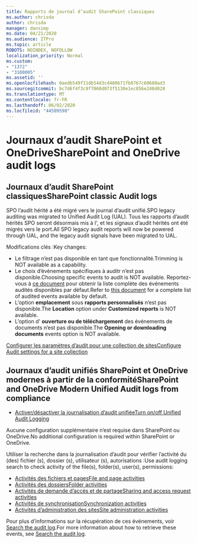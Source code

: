 ```yaml
---
title: Rapports de journal d’audit SharePoint classiques
ms.author: chrisda
author: chrisda
manager: dansimp
ms.date: 04/21/2020
ms.audience: ITPro
ms.topic: article
ROBOTS: NOINDEX, NOFOLLOW
localization_priority: Normal
ms.custom:
- "1372"
- "3100005"
ms.assetid: ''
ms.openlocfilehash: 0aedb549f11db54d3cd480671fb0767c60680ad3
ms.sourcegitcommit: bc7d6f4f3c9f7060d073f5130e1ec856e248d020
ms.translationtype: MT
ms.contentlocale: fr-FR
ms.lasthandoff: 06/02/2020
ms.locfileid: "44509598"
---
```

# <a name="sharepoint-and-onedrive-audit-logs"></a><span data-ttu-id="1d1c2-102">Journaux d’audit SharePoint et OneDrive</span><span class="sxs-lookup"><span data-stu-id="1d1c2-102">SharePoint and OneDrive audit logs</span></span>

## <a name="sharepoint-classic-audit-logs"></a><span data-ttu-id="1d1c2-103">Journaux d’audit SharePoint classiques</span><span class="sxs-lookup"><span data-stu-id="1d1c2-103">SharePoint classic Audit logs</span></span>

<span data-ttu-id="1d1c2-104">SPO l’audit hérité a été migré vers le journal d’audit unifié.</span><span class="sxs-lookup"><span data-stu-id="1d1c2-104">SPO legacy auditing was migrated to Unified Audit Log (UAL).</span></span> <span data-ttu-id="1d1c2-105">Tous les rapports d’audit hérités SPO seront désormais mis à l', et les signaux d’audit hérités ont été migrés vers le port.</span><span class="sxs-lookup"><span data-stu-id="1d1c2-105">All SPO legacy audit reports will now be powered through UAL, and the legacy audit signals have been migrated to UAL.</span></span>

<span data-ttu-id="1d1c2-106">Modifications clés :</span><span class="sxs-lookup"><span data-stu-id="1d1c2-106">Key changes:</span></span>

* <span data-ttu-id="1d1c2-107">Le filtrage n’est pas disponible en tant que fonctionnalité.</span><span class="sxs-lookup"><span data-stu-id="1d1c2-107">Trimming is NOT available as a capability.</span></span>
* <span data-ttu-id="1d1c2-108">Le choix d’événements spécifiques à auditr n’est pas disponible.</span><span class="sxs-lookup"><span data-stu-id="1d1c2-108">Choosing specific events to audit is NOT available.</span></span> <span data-ttu-id="1d1c2-109">Reportez-vous à [ce document](https://docs.microsoft.com/microsoft-365/compliance/search-the-audit-log-in-security-and-compliance) pour obtenir la liste complète des événements audités disponibles par défaut.</span><span class="sxs-lookup"><span data-stu-id="1d1c2-109">Refer to [this document](https://docs.microsoft.com/microsoft-365/compliance/search-the-audit-log-in-security-and-compliance) for a complete list of audited events available by default.</span></span>
* <span data-ttu-id="1d1c2-110">L’option **emplacement** sous **rapports personnalisés** n’est pas disponible.</span><span class="sxs-lookup"><span data-stu-id="1d1c2-110">The **Location** option under **Customized reports** is NOT available.</span></span>
* <span data-ttu-id="1d1c2-111">L’option d' **ouverture ou de téléchargement** des événements de documents n’est pas disponible.</span><span class="sxs-lookup"><span data-stu-id="1d1c2-111">The **Opening or downloading documents** events option is NOT available.</span></span>

[<span data-ttu-id="1d1c2-112">Configurer les paramètres d’audit pour une collection de sites</span><span class="sxs-lookup"><span data-stu-id="1d1c2-112">Configure Audit settings for a site collection</span></span>](https://support.office.com/article/Configure-audit-settings-for-a-site-collection-A9920C97-38C0-44F2-8BCB-4CF1E2AE22D2)

## <a name="sharepoint-and-onedrive-modern-unified-audit-logs-from-compliance"></a><span data-ttu-id="1d1c2-113">Journaux d’audit unifiés SharePoint et OneDrive modernes à partir de la conformité</span><span class="sxs-lookup"><span data-stu-id="1d1c2-113">SharePoint and OneDrive Modern Unified Audit logs from compliance</span></span>

* [<span data-ttu-id="1d1c2-114">Activer/désactiver la journalisation d’audit unifiée</span><span class="sxs-lookup"><span data-stu-id="1d1c2-114">Turn on/off Unified Audit Logging</span></span>](https://docs.microsoft.com/microsoft-365/compliance/turn-audit-log-search-on-or-off) 

<span data-ttu-id="1d1c2-115">Aucune configuration supplémentaire n’est requise dans SharePoint ou OneDrive.</span><span class="sxs-lookup"><span data-stu-id="1d1c2-115">No additional configuration is required within SharePoint or OneDrive.</span></span>

<span data-ttu-id="1d1c2-116">Utiliser la recherche dans la journalisation d’audit pour vérifier l’activité du (des) fichier (s), dossier (s), utilisateur (s), autorisations :</span><span class="sxs-lookup"><span data-stu-id="1d1c2-116">Use audit logging search to check activity of the file(s), folder(s), user(s), permissions:</span></span>

* [<span data-ttu-id="1d1c2-117">Activités des fichiers et pages</span><span class="sxs-lookup"><span data-stu-id="1d1c2-117">File and page activities</span></span>](https://docs.microsoft.com/microsoft-365/compliance/search-the-audit-log-in-security-and-compliance)
* [<span data-ttu-id="1d1c2-118">Activités des dossiers</span><span class="sxs-lookup"><span data-stu-id="1d1c2-118">Folder activities</span></span>](https://docs.microsoft.com/microsoft-365/compliance/search-the-audit-log-in-security-and-compliance#folder-activities)
* [<span data-ttu-id="1d1c2-119">Activités de demande d’accès et de partage</span><span class="sxs-lookup"><span data-stu-id="1d1c2-119">Sharing and access request activities</span></span>](https://docs.microsoft.com/microsoft-365/compliance/search-the-audit-log-in-security-and-compliance#sharing-and-access-request-activities)
* [<span data-ttu-id="1d1c2-120">Activités de synchronisation</span><span class="sxs-lookup"><span data-stu-id="1d1c2-120">Synchronization activities</span></span>](https://docs.microsoft.com/microsoft-365/compliance/search-the-audit-log-in-security-and-compliance#synchronization-activities)
* [<span data-ttu-id="1d1c2-121">Activités d’administration des sites</span><span class="sxs-lookup"><span data-stu-id="1d1c2-121">Site administration activities</span></span>](https://docs.microsoft.com/microsoft-365/compliance/search-the-audit-log-in-security-and-compliance#site-administration-activities)

<span data-ttu-id="1d1c2-122">Pour plus d’informations sur la récupération de ces événements, voir [Search the audit log](https://docs.microsoft.com/microsoft-365/compliance/search-the-audit-log-in-security-and-compliance#search-the-audit-log).</span><span class="sxs-lookup"><span data-stu-id="1d1c2-122">For more information about how to retrieve these events, see [Search the audit log](https://docs.microsoft.com/microsoft-365/compliance/search-the-audit-log-in-security-and-compliance#search-the-audit-log).</span></span>
